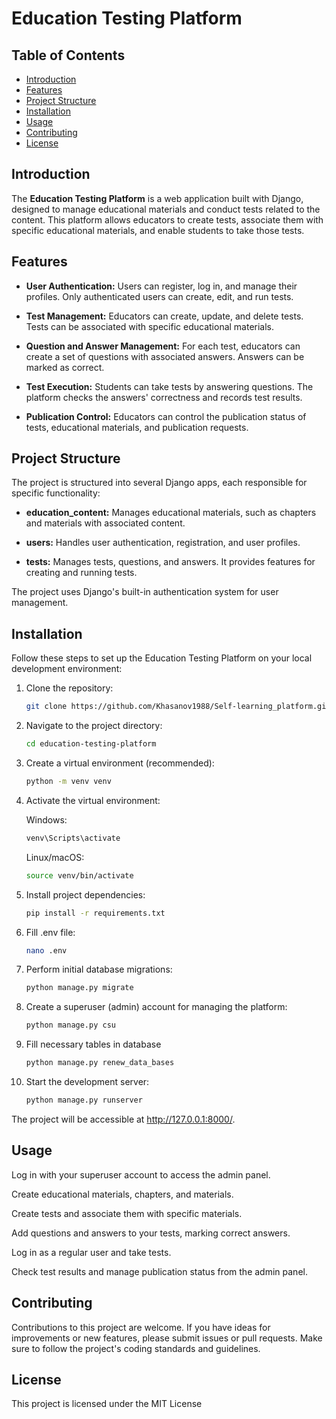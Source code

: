 # Education Testing Platform

## Table of Contents

- [Introduction](#introduction)
- [Features](#features)
- [Project Structure](#project-structure)
- [Installation](#installation)
- [Usage](#usage)
- [Contributing](#contributing)
- [License](#license)

## Introduction

The **Education Testing Platform** is a web application built with Django, designed to manage educational materials and
conduct tests related to the content. This platform allows educators to create tests, associate them with specific
educational materials, and enable students to take those tests.

## Features

- **User Authentication:** Users can register, log in, and manage their profiles. Only authenticated users can create,
  edit, and run tests.

- **Test Management:** Educators can create, update, and delete tests. Tests can be associated with specific educational
  materials.

- **Question and Answer Management:** For each test, educators can create a set of questions with associated answers.
  Answers can be marked as correct.

- **Test Execution:** Students can take tests by answering questions. The platform checks the answers' correctness and
  records test results.

- **Publication Control:** Educators can control the publication status of tests, educational materials, and publication
  requests.

## Project Structure

The project is structured into several Django apps, each responsible for specific functionality:

- **education_content:** Manages educational materials, such as chapters and materials with associated content.

- **users:** Handles user authentication, registration, and user profiles.

- **tests:** Manages tests, questions, and answers. It provides features for creating and running tests.

The project uses Django's built-in authentication system for user management.

## Installation

Follow these steps to set up the Education Testing Platform on your local development environment:

1. Clone the repository:
   ```bash
   git clone https://github.com/Khasanov1988/Self-learning_platform.git
   ```
2. Navigate to the project directory:
    ```bash
    cd education-testing-platform
    ```
3. Create a virtual environment (recommended):
    ```bash
    python -m venv venv
    ```
4. Activate the virtual environment:

   Windows:
    ```bash
    venv\Scripts\activate
    ```
   Linux/macOS:
    ```bash
    source venv/bin/activate
    ```
5. Install project dependencies:
    ```bash
    pip install -r requirements.txt
    ```
6. Fill .env file:
    ```bash
    nano .env
    ```
7. Perform initial database migrations:
    ```bash
    python manage.py migrate
    ```
8. Create a superuser (admin) account for managing the platform:
    ```bash
    python manage.py csu
    ```
9. Fill necessary tables in database
    ```bash
    python manage.py renew_data_bases
    ```
10. Start the development server:
    ```bash
    python manage.py runserver
    ```

The project will be accessible at http://127.0.0.1:8000/.

## Usage

Log in with your superuser account to access the admin panel.

Create educational materials, chapters, and materials.

Create tests and associate them with specific materials.

Add questions and answers to your tests, marking correct answers.

Log in as a regular user and take tests.

Check test results and manage publication status from the admin panel.

## Contributing

Contributions to this project are welcome. If you have ideas for improvements or new features, please submit issues or
pull requests. Make sure to follow the project's coding standards and guidelines.

## License

This project is licensed under the MIT License